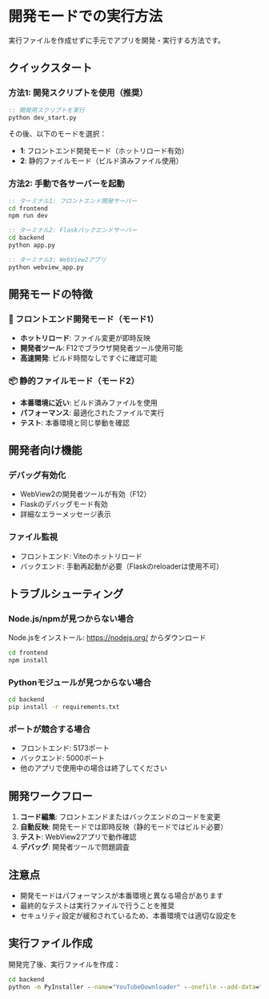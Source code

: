 # 開発モードでの実行方法

実行ファイルを作成せずに手元でアプリを開発・実行する方法です。

## クイックスタート

### 方法1: 開発スクリプトを使用（推奨）

```cmd
:: 開発用スクリプトを実行
python dev_start.py
```

その後、以下のモードを選択：
- **1**: フロントエンド開発モード（ホットリロード有効）
- **2**: 静的ファイルモード（ビルド済みファイル使用）

### 方法2: 手動で各サーバーを起動

```cmd
:: ターミナル1: フロントエンド開発サーバー
cd frontend
npm run dev

:: ターミナル2: Flaskバックエンドサーバー
cd backend
python app.py

:: ターミナル3: WebView2アプリ
python webview_app.py
```

## 開発モードの特徴

### 🚀 フロントエンド開発モード（モード1）
- **ホットリロード**: ファイル変更が即時反映
- **開発者ツール**: F12でブラウザ開発者ツール使用可能
- **高速開発**: ビルド時間なしですぐに確認可能

### 📦 静的ファイルモード（モード2）
- **本番環境に近い**: ビルド済みファイルを使用
- **パフォーマンス**: 最適化されたファイルで実行
- **テスト**: 本番環境と同じ挙動を確認

## 開発者向け機能

### デバッグ有効化
- WebView2の開発者ツールが有効（F12）
- Flaskのデバッグモード有効
- 詳細なエラーメッセージ表示

### ファイル監視
- フロントエンド: Viteのホットリロード
- バックエンド: 手動再起動が必要（Flaskのreloaderは使用不可）

## トラブルシューティング

### Node.js/npmが見つからない場合
Node.jsをインストール: https://nodejs.org/ からダウンロード

```cmd
cd frontend
npm install
```

### Pythonモジュールが見つからない場合
```cmd
cd backend
pip install -r requirements.txt
```

### ポートが競合する場合
- フロントエンド: 5173ポート
- バックエンド: 5000ポート
- 他のアプリで使用中の場合は終了してください

## 開発ワークフロー

1. **コード編集**: フロントエンドまたはバックエンドのコードを変更
2. **自動反映**: 開発モードでは即時反映（静的モードではビルド必要）
3. **テスト**: WebView2アプリで動作確認
4. **デバッグ**: 開発者ツールで問題調査

## 注意点

- 開発モードはパフォーマンスが本番環境と異なる場合があります
- 最終的なテストは実行ファイルで行うことを推奨
- セキュリティ設定が緩和されているため、本番環境では適切な設定を

## 実行ファイル作成

開発完了後、実行ファイルを作成：
```cmd
cd backend
python -m PyInstaller --name="YouTubeDownloader" --onefile --add-data="../frontend/dist;frontend/dist" --hidden-import=static_server --hidden-import=ffmpeg --hidden-import=shutil webview_app.py
